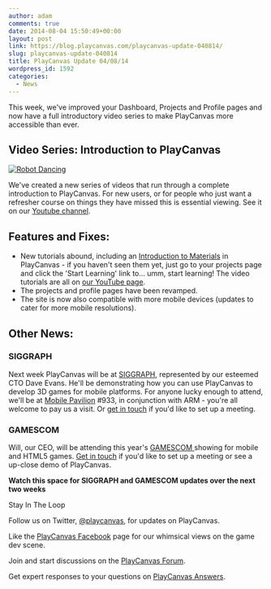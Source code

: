 ```yaml
---
author: adam
comments: true
date: 2014-08-04 15:50:49+00:00
layout: post
link: https://blog.playcanvas.com/playcanvas-update-040814/
slug: playcanvas-update-040814
title: PlayCanvas Update 04/08/14
wordpress_id: 1592
categories:
  - News
---
```


This week, we've improved your Dashboard, Projects and Profile pages and now have a full introductory video series to make PlayCanvas more accessible than ever.

## Video Series: Introduction to PlayCanvas

[![Robot Dancing](https://blog.playcanvas.com/wp-content/uploads/2014/08/Robot-Dance.jpg)](https://www.youtube.com/playlist?list=PL0KdXFF26E4Azwcu1WabxGwJaPgKuc927)

We've created a new series of videos that run through a complete introduction to PlayCanvas. For new users, or for people who just want a refresher course on things they have missed this is essential viewing. See it on our [Youtube channel](https://www.youtube.com/playlist?list=PL0KdXFF26E4Azwcu1WabxGwJaPgKuc927).

## Features and Fixes:

- New tutorials abound, including an [Introduction to Materials](https://developer.playcanvas.com/tutorials/beginner/basic-materials/) in PlayCanvas - if you haven't seen them yet, just go to your projects page and click the 'Start Learning' link to... umm, start learning! The video tutorials are all on [our YouTube page](https://www.youtube.com/user/playcanvas).
- The projects and profile pages have been revamped.
- The site is now also compatible with more mobile devices (updates to cater for more mobile resolutions).

## Other News:

### SIGGRAPH

Next week PlayCanvas will be at [SIGGRAPH](http://s2014.siggraph.org/), represented by our esteemed CTO Dave Evans. He'll be demonstrating how you can use PlayCanvas to develop 3D games for mobile platforms. For anyone lucky enough to attend, we'll be at [Mobile Pavilion](http://s2014.siggraph.org/exhibitors-advertisers/siggraph-2014-mobile-pavilion) #933, in conjunction with ARM - you're all welcome to pay us a visit. Or [get in touch](http://blog.playcanvas.com/contact/) if you'd like to set up a meeting.

### GAMESCOM

Will, our CEO, will be attending this year's [GAMESCOM ](http://www.gamescom-cologne.com/en/gamescom/home/index.php)showing for mobile and HTML5 games. [Get in touch](http://blog.playcanvas.com/contact) if you'd like to set up a meeting or see a up-close demo of PlayCanvas.

**Watch this space for SIGGRAPH and GAMESCOM updates over the next two weeks**

Stay In The Loop

Follow us on Twitter, [@playcanvas](https://twitter.com/playcanvas), for updates on PlayCanvas.

Like the [PlayCanvas Facebook](https://facebook.com/playcanvas) page for our whimsical views on the game dev scene.

Join and start discussions on the [PlayCanvas Forum](https://forum.playcanvas.com/).

Get expert responses to your questions on [PlayCanvas Answers](http://answers.playcanvas.com/).
